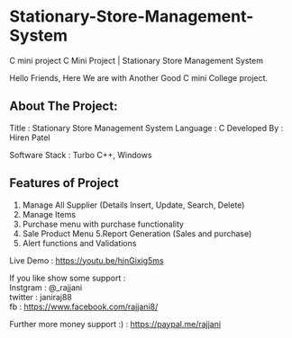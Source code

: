 # Stationary-Store-Management-System
C mini project
C Mini Project | Stationary Store Management System 

Hello Friends, Here We are with Another Good C mini College project.

About The Project:
-----------------------------
Title : Stationary Store Management System
Language : C 
Developed By : Hiren Patel

Software Stack : Turbo C++, Windows

Features of Project
-------------------------------
1. Manage All Supplier (Details Insert, Update, Search, Delete)
2. Manage Items
3. Purchase menu with purchase functionality 
4. Sale Product Menu
5.Report Generation (Sales and purchase)
6. Alert functions and Validations

Live Demo : 
https://youtu.be/hjnGixig5ms

If you like show some support :</br>
Instgram : @_rajjani</br>
twitter : janiraj88</br>
fb : https://www.facebook.com/rajjani8/

Further more money support :) : 
https://paypal.me/rajjani
